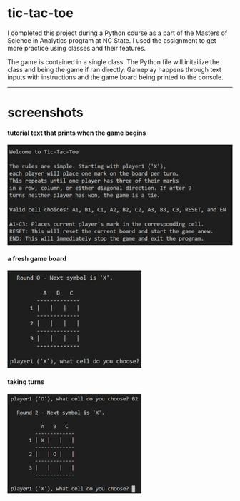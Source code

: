 # tic-tac-toe

I completed this project during a Python course as a part of the Masters of Science in Analytics program at NC State. I used the assignment to get more practice using classes and their features.

The game is contained in a single class. The Python file will initailize the class and being the game if ran directly. Gameplay happens through text inputs with instructions and the game board being printed to the console.

---

# screenshots

#### tutorial text that prints when the game begins

<img src="screenshots/tutorial_text.png" alt="drawing" width="600"/>

#### a fresh game board 

<img src="screenshots/game_board.png" alt="drawing" width="300"/>

#### taking turns
<img src="screenshots/taking_turns.png" alt="drawing" width="300"/>
